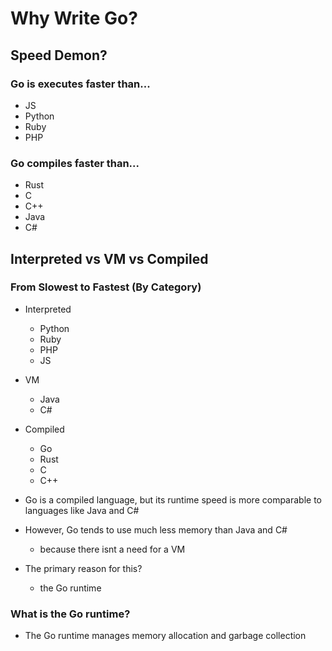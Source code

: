 # Why Write Go?

## Speed Demon?

### Go is executes faster than...

- JS
- Python
- Ruby
- PHP

### Go compiles faster than...

- Rust
- C
- C++
- Java
- C#

## Interpreted vs VM vs Compiled

### From Slowest to Fastest (By Category)

- Interpreted

  - Python
  - Ruby
  - PHP
  - JS

- VM

  - Java
  - C#

- Compiled

  - Go
  - Rust
  - C
  - C++

- Go is a compiled language, but its runtime speed is more comparable to languages like Java and C#
- However, Go tends to use much less memory than Java and C#
  - because there isnt a need for a VM
- The primary reason for this?
  - the Go runtime

### What is the Go runtime?

- The Go runtime manages memory allocation and garbage collection
